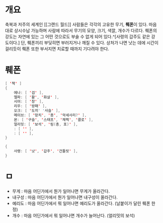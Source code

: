# 개요

축복과 저주의 세계인 [[그랜드 월드]] 사람들은 각각의 고유한 무기, **뤠폰**이 있다.
마음대로 상시수납 가능하며 사람에 따라서 무기의 모양, 크기, 색깔, 개수가 다르다.
뤠폰의 강도는 자연에 있는 그 어떤 것으로도 부술 수 없게 되어 있다.^[사령의 갑주도 같은 강도이다.] 단, 뤠폰끼리 부딪히면 부러지거나 깨질 수 있다. 상처가 나면 낫는 데에 시간이 걸리듯이 뤠폰 또한 부서지면 치료할 때까지 기다려야 한다.

# 뤠폰

```java
[ '책' ]
{
    에나: [ '검' ],
    엘파: [ '활', '화살' ],
    시어: [ '창' ],
    리우: [ '방패' ],
    오크: [ '도끼' '사슬' ],
    메이브: [ '망치', '종', '악세사리?' ],
    몬: [ '구슬', '스태프', '채찍', '클로' ],
    얼리밋: [ '보석', '링(총, 포)' ],
    : [ '' ],
    : [ '' ],
}

{
    사령: [ '낫', '갑주', '건틀릿' ],
}
```

# ㅁ

- 무게 : 마음 어딘가에서 뭔가 일어나면 무게가 올라간다.
- 내구성 : 마음 어딘가에서 뭔가 일어나면 내구성이 올라간다.
- 예리도 : 마음 어딘가에서 뭐 일어나면 예리도가 올라간다. (날붙이가 달린 뤠폰 한정)
- 개수 : 마음 어딘가에서 뭐 일어나면 개수가 늘어난다. (얼리밋의 보석)